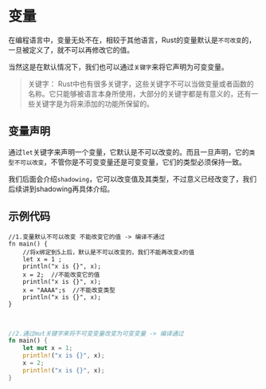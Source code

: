 # 变量
在编程语言中，变量无处不在，相较于其他语言，Rust的变量默认是`不可改变`的，一旦被定义了，就不可以再修改它的值。

当然这是在默认情况下，我们也可以通过`关键字`来将它声明为可变变量。

>  关键字： Rust中也有很多关键字，这些关键字不可以当做变量或者函数的名称。它只能够被语言本身所使用，大部分的关键字都是有意义的，还有一些关键字是为将来添加的功能所保留的。

## 变量声明
通过`let`关键字来声明一个变量，它默认是不可以改变的。而且一旦声明，它的`类型不可以改变`，不管你是不可变变量还是可变变量，它们的类型必须保持一致。

我们后面会介绍`shadowing`，它可以改变值及其类型，不过意义已经改变了，我们后续讲到shadowing再具体介绍。


## 示例代码
```rust,does_not_compile,ignore
//1.变量默认不可以改变 不能改变它的值 -> 编译不通过
fn main() {
    //将x绑定到5上后，默认是不可以改变的，我们不能再改变x的值
    let x = 1 ;  
    println("x is {}", x);
    x = 2;  //不能改变它的值
    println("x is {}", x);
    x = "AAAA";s  //不能改变类型
    println("x is {}", x);
}

```

<br/>

```rust
//2.通过mut关键字来将不可变变量改变为可变变量 -> 编译通过
fn main() {
    let mut x = 1;
    println!("x is {}", x);
    x = 2;
    println!("x is {}", x);
}
```

